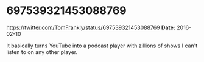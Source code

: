 # 697539321453088769
https://twitter.com/TomFrankly/status/697539321453088769
**Date:** 2016-02-10

It basically turns YouTube into a podcast player with zillions of shows I can't listen to on any other player.
